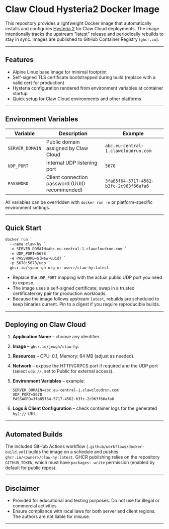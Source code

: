 

# Claw Cloud Hysteria2 Docker Image

This repository provides a lightweight Docker image that automatically installs and configures [Hysteria 2](https://github.com/jewgh/claw-hy) for Claw Cloud deployments. The image intentionally tracks the upstream "latest" release and periodically rebuilds to stay in sync. Images are published to GitHub Container Registry (`ghcr.io`).

---

## Features

- Alpine Linux base image for minimal footprint
- Self-signed TLS certificate bootstrapped during build (replace with a valid cert for production)
- Hysteria configuration rendered from environment variables at container startup
- Quick setup for Claw Cloud environments and other platforms

---

## Environment Variables

| Variable        | Description                                      | Example                                    |
| --------------- | ------------------------------------------------ | ------------------------------------------ |
| `SERVER_DOMAIN` | Public domain assigned by Claw Cloud             | `abc.eu-central-1.clawcloudrun.com`        |
| `UDP_PORT`      | Internal UDP listening port                      | `5678`                                     |
| `PASSWORD`      | Client connection password (UUID recommended)    | `3fa85f64-5717-4562-b3fc-2c963f66afa6`     |

All variables can be overridden with `docker run -e` or platform-specific environment settings.

---

## Quick Start

```bash
docker run `
  --name claw-hy `
  -e SERVER_DOMAIN=abc.eu-central-1.clawcloudrun.com `
  -e UDP_PORT=5678 `
  -e PASSWORD=$(New-Guid) `
  -p 5678:5678/udp `
  ghcr.io/<your-gh-org-or-user>/claw-hy:latest
```

- Replace the `UDP_PORT` mapping with the actual public UDP port you need to expose.
- The image uses a self-signed certificate; swap in a trusted certificate/key pair for production workloads.
- Because the image follows upstream `latest`, rebuilds are scheduled to keep binaries current. Pin to a digest if you require reproducible builds.

---

## Deploying on Claw Cloud

1. **Application Name** – choose any identifier.
2. **Image** – `ghcr.io/jewgh/claw-hy`.
3. **Resources** – CPU: 0.1, Memory: 64 MB (adjust as needed).
4. **Network** – expose the HTTP/GRPCS port if required and the UDP port (select `udp://`, set to Public for external access).
5. **Environment Variables** – example:

   ```env
   SERVER_DOMAIN=abc.eu-central-1.clawcloudrun.com
   UDP_PORT=5678
   PASSWORD=3fa85f64-5717-4562-b3fc-2c963f66afa6
   ```

6. **Logs & Client Configuration** – check container logs for the generated `hy2://` URI.

---

## Automated Builds

The included GitHub Actions workflow (`.github/workflows/docker-build.yml`) builds the image on a schedule and pushes `ghcr.io/<owner>/claw-hy:latest`. GHCR publishing relies on the repository `GITHUB_TOKEN`, which must have `packages: write` permission (enabled by default for public repos).



---

## Disclaimer

- Provided for educational and testing purposes. Do not use for illegal or commercial activities.
- Ensure compliance with local laws for both server and client regions. The authors are not liable for misuse.



---


